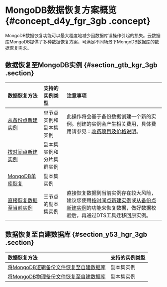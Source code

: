 # MongoDB数据恢复方案概览 {#concept_d4y_fgr_3gb .concept}

MongoDB数据恢复功能可以最大程度地减少因数据库误操作引起的损失。云数据库MongoDB提供了多种数据恢复方案，可满足不同场景下MongoDB数据库的数据恢复需求。

## 数据恢复至MongoDB实例 {#section_gtb_kgr_3gb .section}

|数据恢复方法|支持的实例类型|注意事项|
|:-----|:------|:---|
|[从备份点新建实例](cn.zh-CN/用户指南/数据恢复/从备份点新建实例.md#)|单节点实例和副本集实例|此操作将会基于备份数据创建一个新的实例。创建的实例会产生相关费用，具体费用请参见：[收费项目及价格说明](https://help.aliyun.com/document_detail/54285.html#concept-jww-bny-32b)。|
|[按时间点新建实例](cn.zh-CN/用户指南/数据恢复/按时间点新建实例.md#)|副本集实例和分片集群实例|
|[MongoDB单库恢复](cn.zh-CN/用户指南/数据恢复/MongoDB单库恢复.md#)|副本集实例|
|[直接恢复数据至当前实例](cn.zh-CN/用户指南/数据恢复/直接恢复数据到当前实例.md#)|三节点的副本集实例|直接恢复数据到当前实例存在较大风险，建议您使用[按时间点新建实例](https://help.aliyun.com/document_detail/55014.html#task342)或[从备份点新建实例](cn.zh-CN/用户指南/数据恢复/从备份点新建实例.md#)的功能来恢复数据，做好数据校验后，再通过DTS工具迁移回原实例。|

## 数据恢复至自建数据库 {#section_y53_hgr_3gb .section}

|数据恢复方法|支持的实例类型|
|:-----|:------|
|[将MongoDB逻辑备份文件恢复至自建数据库](cn.zh-CN/用户指南/数据恢复/逻辑备份恢复至自建数据库.md#)|副本集实例|
|[将MongoDB物理备份文件恢复至自建数据库](cn.zh-CN/用户指南/数据恢复/物理备份恢复至自建数据库/将MongoDB物理备份文件恢复至自建数据库.md#)|副本集实例|

